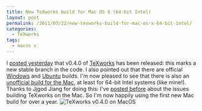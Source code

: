 ```yaml
---
title: New TeXworks build for Mac OS X (64-bit Intel)
layout: post
permalink: /2011/03/22/new-texworks-build-for-mac-os-x-64-bit-intel/
categories:
  - TeXworks
tags:
  - macos x
---
```

 I [posted yesterday](/2011/03/21/texworks-v0-4-0/) that v0.4.0 of [TeXworks](https://tug.org/texworks) has been released: this marks a new stable branch in the code. I also pointed out that there are official [Windows](http://code.google.com/p/texworks/downloads/list) and [Ubuntu](https://launchpad.net/~texworks/+archive/stable) builds. I'm now pleased to see that there is also an [unofficial build for the Mac](https://www.dropbox.com/s/vs9qutjgtwised7/TeXworks.zip), at least for 64-bit Intel systems (like mine!). Thanks to Jjgod Jiang for doing this: I've [posted before](/2011/02/06/texworks-building-on-a-mac/) about the issues building TeXworks on the Mac. So I'm now happily using the first new Mac build for over a year.
![TeXworks v0.4.0 on MacOS](/wp-content/uploads/2011/03/MacOS-300x187.png)
